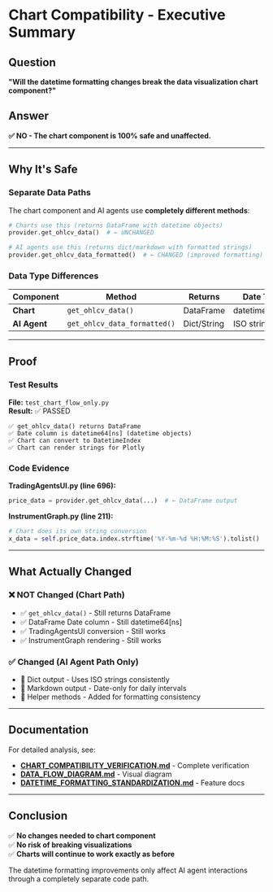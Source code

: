 # Chart Compatibility - Executive Summary

## Question
**"Will the datetime formatting changes break the data visualization chart component?"**

## Answer
**✅ NO - The chart component is 100% safe and unaffected.**

---

## Why It's Safe

### Separate Data Paths
The chart component and AI agents use **completely different methods**:

```python
# Charts use this (returns DataFrame with datetime objects)
provider.get_ohlcv_data()  # ← UNCHANGED

# AI agents use this (returns dict/markdown with formatted strings)
provider.get_ohlcv_data_formatted()  # ← CHANGED (improved formatting)
```

### Data Type Differences

| Component | Method | Returns | Date Type | Changed? |
|-----------|--------|---------|-----------|----------|
| **Chart** | `get_ohlcv_data()` | DataFrame | datetime64[ns] | ❌ No |
| **AI Agent** | `get_ohlcv_data_formatted()` | Dict/String | ISO string | ✅ Yes |

---

## Proof

### Test Results
**File:** `test_chart_flow_only.py`  
**Result:** ✅ PASSED

```
✅ get_ohlcv_data() returns DataFrame
✅ Date column is datetime64[ns] (datetime objects)
✅ Chart can convert to DatetimeIndex
✅ Chart can render strings for Plotly
```

### Code Evidence

**TradingAgentsUI.py (line 696):**
```python
price_data = provider.get_ohlcv_data(...)  # ← DataFrame output
```

**InstrumentGraph.py (line 211):**
```python
# Chart does its own string conversion
x_data = self.price_data.index.strftime('%Y-%m-%d %H:%M:%S').tolist()
```

---

## What Actually Changed

### ❌ NOT Changed (Chart Path)
- ✅ `get_ohlcv_data()` - Still returns DataFrame
- ✅ DataFrame Date column - Still datetime64[ns]
- ✅ TradingAgentsUI conversion - Still works
- ✅ InstrumentGraph rendering - Still works

### ✅ Changed (AI Agent Path Only)
- 📝 Dict output - Uses ISO strings consistently
- 📝 Markdown output - Date-only for daily intervals
- 📝 Helper methods - Added for formatting consistency

---

## Documentation

For detailed analysis, see:
- **[CHART_COMPATIBILITY_VERIFICATION.md](CHART_COMPATIBILITY_VERIFICATION.md)** - Complete verification
- **[DATA_FLOW_DIAGRAM.md](DATA_FLOW_DIAGRAM.md)** - Visual diagram
- **[DATETIME_FORMATTING_STANDARDIZATION.md](DATETIME_FORMATTING_STANDARDIZATION.md)** - Feature docs

---

## Conclusion

✅ **No changes needed to chart component**  
✅ **No risk of breaking visualizations**  
✅ **Charts will continue to work exactly as before**

The datetime formatting improvements only affect AI agent interactions through a completely separate code path.
